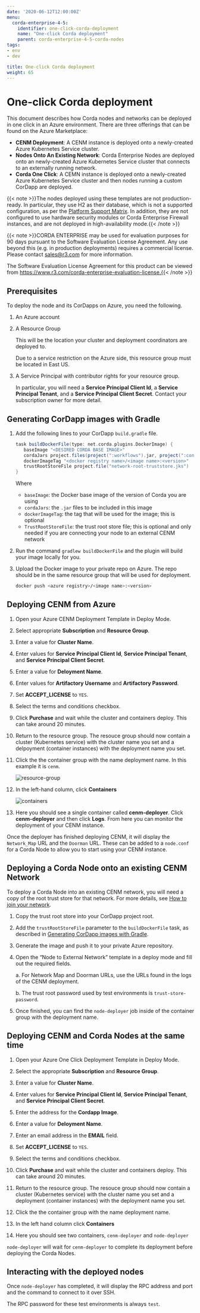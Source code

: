 ```yaml
---
date: '2020-06-12T12:00:00Z'
menu:
  corda-enterprise-4-5:
    identifier: one-click-corda-deployment
    name: "One-click Corda deployment"
    parent: corda-enterprise-4-5-corda-nodes
tags:
- env
- dev

title: One-click Corda deployment
weight: 65
---
```



# One-click Corda deployment

This document describes how Corda nodes and networks can be deployed in one click in an Azure environment. There are three offerings that can be found on the Azure Marketplace:

* **CENM Deployment**: A CENM instance is deployed onto a newly-created Azure Kubernetes Service cluster.
* **Nodes Onto An Existing Network**: Corda Enterprise Nodes are deployed onto an newly-created Azure Kubernetes Service cluster that connects to an externally running network.
* **Corda One Click**: A CEMN instance is deployed onto a newly-created Azure Kubernetes Service cluster and then nodes running a custom CorDapp are deployed.

{{< note >}}The nodes deployed using these templates are not production-ready. In particular, they use H2 as their database, which is not a supported configuration, as per the [Platform Support Matrix](../../platform-support-matrix.md#node-databases). In addition, they are not configured to use hardware security modules or Corda Enterprise Firewall instances, and are not deployed in high-availability mode.{{< /note >}}

{{< note >}}CORDA ENTERPRISE may be used for evaluation purposes for 90 days pursuant to the Software Evaluation License Agreement. Any use beyond this (e.g. in production deployments) requires a commercial license. Please contact sales@r3.com for more information.

The Software Evaluation License Agreement for this product can be viewed from https://www.r3.com/corda-enterprise-evaluation-license.{{< /note >}}

## Prerequisites

To deploy the node and its CorDapps on Azure, you need the following.

1. An Azure account
2. A Resource Group

   This will be the location your cluster and deployment coordinators are deployed to.

   Due to a service restriction on the Azure side, this resource group must be located in East US.
3. A Service Principal with contributor rights for your resource group.

   In particular, you will need a **Service Principal Client Id**, a **Service Principal Tenant**, and a **Service Principal Client Secret**. Contact your subscription owner for more detail.

## Generating CorDapp images with Gradle

1. Add the following lines to your CorDapp `build.gradle` file.

   ```gradle
   task buildDockerFile(type: net.corda.plugins.DockerImage) {
      baseImage "<DESIRED CORDA BASE IMAGE>"
      cordaJars project.files(project(":workflows").jar, project(":contracts").jar, jar)
      dockerImageTag "<docker registry name>/<image name>:<version>"
      trustRootStoreFile project.file("network-root-truststore.jks")
   }
   ```

   Where
   * `baseImage`: the Docker base image of the version of Corda you are using
   * `cordaJars`: the `.jar` files to be included in this image
   * `dockerImageTag`: the tag that will be used for the image; this is optional
   * `TrustRootStoreFile`: the trust root store file; this is optional and
   only needed if you are connecting your node to an external CENM network

2. Run the command `gradlew buildDockerFile` and the plugin will build your image locally for you.

3. Upload the Docker image to your private repo on Azure. The repo should be in the same resource group that will be used for deployment.

   ```bash
   docker push <azure registry>/<image name>:<version>
   ```

## Deploying CENM from Azure

[resource-group]: ../../resources/resource-group.png
[containers]: ../../resources/containers.png

1. Open your Azure CENM Deployment Template in Deploy Mode.

2. Select appropriate **Subscription** and **Resource Group**.

3. Enter a value for **Cluster Name**.

4. Enter values for **Service Principal Client Id**, **Service Principal Tenant**, and **Service Principal Client Secret**.

5. Enter a value for **Deloyment Name**.

6. Enter values for **Artifactory Username** and **Artifactory Password**.

7. Set **ACCEPT_LICENSE** to `YES`.

8. Select the terms and conditions checkbox.

9. Click **Purchase** and wait while the cluster and containers deploy. This can take around 20 minutes.

10. Return to the resource group. The resouce group should now contain a cluster (Kubernetes service) with the cluster name you set and a delpoyment (container instances) with the deployment name you set.

11. Click the the container group with the name deployment name. In this example it is `cenm`.

    ![resource-group]

12. In the left-hand column, click **Containers**

    ![containers]

13. Here you should see a single container called **cenm-deployer**. Click **cenm-deployer** and then click **Logs**. From here you can monitor the deployment of your CENM instance.

Once the deployer has finished deploying CENM, it will display the `Network_Map` URL and the `Doorman` URL. These can be added to a `node.conf` for a Corda Node to allow you to start using your CENM instance.

## Deploying a Corda Node onto an existing CENM Network

To deploy a Corda Node into an existing CENM network, you will need a copy of the root trust store for that network. For more details, see [How to join your network](../../../../cenm/1.2/deployment-kubernetes.md#how-to-join-your-network).

1. Copy the trust root store into your CorDapp project root.
2. Add the `trustRootStoreFile` parameter to the `buildDockerFile` task, as described in [Generating CorDapp images with Gradle](#generating-cordapp-images-with-gradle).
3. Generate the image and push it to your private Azure repository.
4. Open the “Node to External Network” template in a deploy mode and fill out the required fields.

   a. For Network Map and Doorman URLs, use the URLs found in the logs of the CENM deployment.

   b.  The trust root password used by test environments is `trust-store-password`.
5. Once finished, you can find the `node-deployer` job inside of the container group with the deployment name.

## Deploying CENM and Corda Nodes at the same time

1. Open your Azure One Click Deployment Template in Deploy Mode.

1. Select the appropriate **Subscription** and **Resource Group**.

1. Enter a value for **Cluster Name**.

1. Enter values for **Service Principal Client Id**, **Service Principal Tenant**, and **Service Principal Client Secret**.

1. Enter the address for the **Cordapp Image**.

1. Enter a value for **Deloyment Name**.

1. Enter an email address in the **EMAIL** field.

1. Set **ACCEPT_LICENSE** to `YES`.

1. Select the terms and conditions checkbox.

1. Click **Purchase** and wait while the cluster and containers deploy. This can take around 20 minutes.

1. Return to the resource group. The resouce group should now contain a cluster (Kubernetes service) with the cluster name you set and a deployment (container instances) with the deployment name you set.

1. Click the the container group with the name deployment name.

1. In the left hand column click **Containers**

1. Here you should see two containers, `cenm-deployer` and `node-deployer`

`node-deployer` will wait for `cenm-deployer` to complete its deployment before deploying the Corda Nodes.

## Interacting with the deployed nodes

Once `node-deployer` has completed, it will display the RPC address and port and the command to connect to it over SSH.

The RPC password for these test environments is always `test`.
